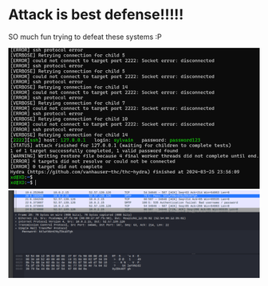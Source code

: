 # Attack is best defense!!!!!
SO much fun trying to defeat these systems :P  
  


![crackin](pic1.png)
![heheee](pic2.png)